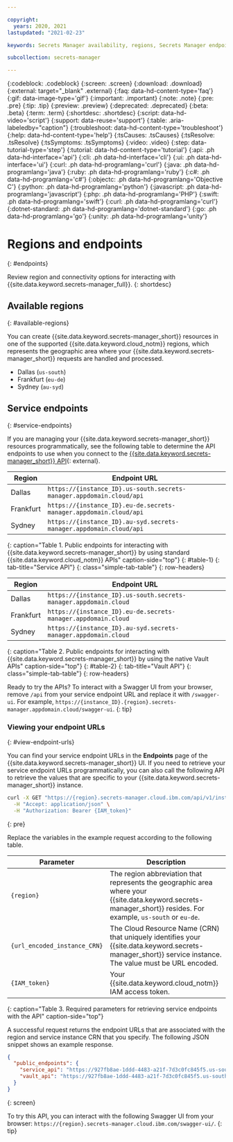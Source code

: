 ```yaml
---

copyright:
  years: 2020, 2021
lastupdated: "2021-02-23"

keywords: Secrets Manager availability, regions, Secrets Manager endpoints, Vault endpoint

subcollection: secrets-manager

---
```


{:codeblock: .codeblock}
{:screen: .screen}
{:download: .download}
{:external: target="_blank" .external}
{:faq: data-hd-content-type='faq'}
{:gif: data-image-type='gif'}
{:important: .important}
{:note: .note}
{:pre: .pre}
{:tip: .tip}
{:preview: .preview}
{:deprecated: .deprecated}
{:beta: .beta}
{:term: .term}
{:shortdesc: .shortdesc}
{:script: data-hd-video='script'}
{:support: data-reuse='support'}
{:table: .aria-labeledby="caption"}
{:troubleshoot: data-hd-content-type='troubleshoot'}
{:help: data-hd-content-type='help'}
{:tsCauses: .tsCauses}
{:tsResolve: .tsResolve}
{:tsSymptoms: .tsSymptoms}
{:video: .video}
{:step: data-tutorial-type='step'}
{:tutorial: data-hd-content-type='tutorial'}
{:api: .ph data-hd-interface='api'}
{:cli: .ph data-hd-interface='cli'}
{:ui: .ph data-hd-interface='ui'}
{:curl: .ph data-hd-programlang='curl'}
{:java: .ph data-hd-programlang='java'}
{:ruby: .ph data-hd-programlang='ruby'}
{:c#: .ph data-hd-programlang='c#'}
{:objectc: .ph data-hd-programlang='Objective C'}
{:python: .ph data-hd-programlang='python'}
{:javascript: .ph data-hd-programlang='javascript'}
{:php: .ph data-hd-programlang='PHP'}
{:swift: .ph data-hd-programlang='swift'}
{:curl: .ph data-hd-programlang='curl'}
{:dotnet-standard: .ph data-hd-programlang='dotnet-standard'}
{:go: .ph data-hd-programlang='go'}
{:unity: .ph data-hd-programlang='unity'}

# Regions and endpoints
{: #endpoints}

Review region and connectivity options for interacting with {{site.data.keyword.secrets-manager_full}}.
{: shortdesc}

## Available regions
{: #available-regions}

You can create {{site.data.keyword.secrets-manager_short}} resources in one of the supported {{site.data.keyword.cloud_notm}} regions, which represents the geographic area where your {{site.data.keyword.secrets-manager_short}} requests are handled and processed.

- Dallas (`us-south`)
- Frankfurt (`eu-de`)
- Sydney (`au-syd`)

## Service endpoints
{: #service-endpoints}

If you are managing your {{site.data.keyword.secrets-manager_short}} resources programmatically, see the following table to determine the API endpoints to use when you connect to the [{{site.data.keyword.secrets-manager_short}} API](/apidocs/secrets-manager){: external}.

| Region        | Endpoint URL             |
| ------------- | ---------------------------- |
| Dallas        | `https://{instance_ID}.us-south.secrets-manager.appdomain.cloud/api` |
| Frankfurt     | `https://{instance_ID}.eu-de.secrets-manager.appdomain.cloud/api`    |
| Sydney        | `https://{instance_ID}.au-syd.secrets-manager.appdomain.cloud/api`   |
{: caption="Table 1. Public endpoints for interacting with {{site.data.keyword.secrets-manager_short}} by using standard {{site.data.keyword.cloud_notm}} APIs" caption-side="top"}
{: #table-1}
{: tab-title="Service API"}
{: class="simple-tab-table"}
{: row-headers}

| Region        | Endpoint URL             |
| ------------- | ---------------------------- |
| Dallas        | `https://{instance_ID}.us-south.secrets-manager.appdomain.cloud` |
| Frankfurt     | `https://{instance_ID}.eu-de.secrets-manager.appdomain.cloud`    |
| Sydney        | `https://{instance_ID}.au-syd.secrets-manager.appdomain.cloud`   |
{: caption="Table 2. Public endpoints for interacting with {{site.data.keyword.secrets-manager_short}} by using the native Vault APIs" caption-side="top"}
{: #table-2}
{: tab-title="Vault API"}
{: class="simple-tab-table"}
{: row-headers}

Ready to try the APIs? To interact with a Swagger UI from your browser, remove `/api` from your service endpoint URL and replace it with `/swagger-ui`. For example, `https://{instance_ID}.{region}.secrets-manager.appdomain.cloud/swagger-ui`.
{: tip}



### Viewing your endpoint URLs
{: #view-endpoint-urls}

You can find your service endpoint URLs in the **Endpoints** page of the {{site.data.keyword.secrets-manager_short}} UI. If you need to retrieve your service endpoint URLs programmatically, you can also call the following API to retrieve the values that are specific to your {{site.data.keyword.secrets-manager_short}} instance.

```sh
curl -X GET "https://{region}.secrets-manager.cloud.ibm.com/api/v1/instances/{url_encoded_instance_CRN}/endpoints" \
  -H "Accept: application/json" \
  -H "Authorization: Bearer {IAM_token}"
```
{: pre}

Replace the variables in the example request according to the following table.

| Parameter | Description |
| --- | --- |
| `{region}` | The region abbreviation that represents the geographic area where your {{site.data.keyword.secrets-manager_short}} resides. For example, `us-south` or `eu-de`. |
| `{url_encoded_instance_CRN}` | The Cloud Resource Name (CRN) that uniquely identifies your {{site.data.keyword.secrets-manager_short}} service instance. The value must be URL encoded. |
| `{IAM_token}` | Your {{site.data.keyword.cloud_notm}} IAM access token. |
{: caption="Table 3. Required parameters for retrieving service endpoints with the API" caption-side="top"}

A successful request returns the endpoint URLs that are associated with the region and service instance CRN that you specify. The following JSON snippet shows an example response.

```json
{
  "public_endpoints": {
    "service_api": "https://927fb8ae-1ddd-4483-a21f-7d3c0fc845f5.us-south.secrets-manager.appdomain.cloud/api",
    "vault_api": "https://927fb8ae-1ddd-4483-a21f-7d3c0fc845f5.us-south.secrets-manager.appdomain.cloud"
  }
}
```
{: screen}

To try this API, you can interact with the following Swagger UI from your browser: `https://{region}.secrets-manager.cloud.ibm.com/swagger-ui/`.
{: tip}

